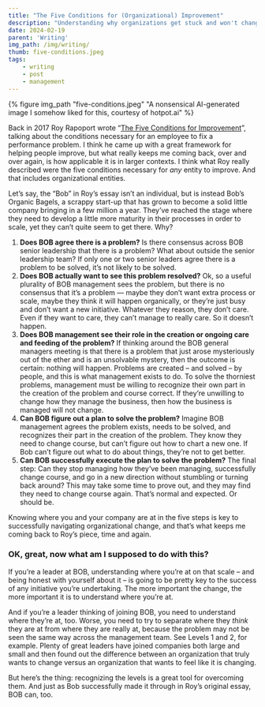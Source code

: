 ```yaml
---
title: "The Five Conditions for (Organizational) Improvement"
description: "Understanding why organizations get stuck and won't change"
date: 2024-02-19
parent: 'Writing'
img_path: /img/writing/
thumb: five-conditions.jpeg
tags:
    - writing
    - post
    - management
---
```


  {% figure img_path "five-conditions.jpeg" "A nonsensical AI-generated image I somehow liked for this, courtesy of hotpot.ai" %}

Back in 2017 Roy Rapoport wrote “[The Five Conditions for Improvement](https://medium.com/@royrapoport/the-five-conditions-for-improvement-20909f856dab)”, talking about the conditions necessary for an employee to fix a performance problem. I think he came up with a great framework for helping people improve, but what really keeps me coming back, over and over again, is how applicable it is in larger contexts. I think what Roy really described were the five conditions necessary for *any* entity to improve. And that includes organizational entities.

Let’s say, the “Bob” in Roy’s essay isn’t an individual, but is instead Bob’s Organic Bagels, a scrappy start-up that has grown to become a solid little company bringing in a few million a year. They’ve reached the stage where they need to develop a little more maturity in their processes in order to scale, yet they can’t quite seem to get there. Why?

1. **Does BOB agree there is a problem?** Is there consensus across BOB senior leadership that there is a problem? What about outside the senior leadership team? If only one or two senior leaders agree there is a problem to be solved, it’s not likely to be solved.
2. **Does BOB actually want to see this problem resolved?** Ok, so a useful plurality of BOB management sees the problem, but there is no consensus that it’s a problem — maybe they don’t want extra process or scale, maybe they think it will happen organically, or they’re just busy and don’t want a new initiative. Whatever they reason, they don’t care. Even if they want to care, they can’t manage to really care. So it doesn’t happen.
3. **Does BOB management see their role in the creation or ongoing care and feeding of the problem?** If thinking around the BOB general managers meeting is that  there is a problem that just arose mysteriously out of the ether and is an unsolvable mystery, then the outcome is certain: nothing will happen. Problems are created – and solved – by people, and this is what management exists to do. To solve the thorniest problems, management must be willing to recognize their own part in the creation of the problem and course correct. If they’re unwilling to change how they manage the business, then how the business is managed will not change.
4. **Can BOB figure out a plan to solve the problem?** Imagine BOB management agrees the problem exists, needs to be solved, and recognizes their part in the creation of the problem. They know they need to change course, but can’t figure out how to chart a new one.  If Bob can’t figure out what to do about things, they’re not to get better.
5. **Can BOB successfully execute the plan to solve the problem?** The final step: Can they stop managing how they’ve been managing, successfully change course, and go in a new direction without stumbling or turning back around? This may take some time to prove out, and they may find they need to change course again. That’s normal and expected. Or should be.

Knowing where you and your company are at in the five steps is key to successfully navigating organizational change, and that’s what keeps me coming back to Roy’s piece, time and again.

### OK, great, now what am I supposed to do with this?
If you’re a leader at BOB, understanding where you’re at on that scale – and being honest with yourself about it – is going to be pretty key to the success of any initiative you’re undertaking. The more important the change, the more important it is to understand where you’re at.

And if you’re a leader thinking of joining BOB, you need to understand where they’re at, too. Worse, you need to try to separate where they _think_ they are at from where they are really at, because the problem may not be seen the same way across the management team. See Levels 1 and 2, for example. Plenty of great leaders have joined companies both large and small and then found out the difference between an organization that truly wants to change versus an organization that wants to feel like it is changing. 

But here’s the thing: recognizing the levels is a great tool for overcoming them. And just as Bob successfully made it through in Roy’s original essay, BOB can, too. 
